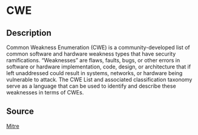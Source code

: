# CWE

## Description

Common Weakness Enumeration (CWE) is a community-developed list of common software and hardware weakness types that have security ramifications. “Weaknesses” are flaws, faults, bugs, or other errors in software or hardware implementation, code, design, or architecture that if left unaddressed could result in systems, networks, or hardware being vulnerable to attack. The CWE List and associated classification taxonomy serve as a language that can be used to identify and describe these weaknesses in terms of CWEs.

## Source

[Mitre](https://cwe.mitre.org/about/)
